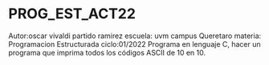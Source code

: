 # PROG_EST_ACT22
Autor:oscar vivaldi partido ramirez 
escuela: uvm campus Queretaro
materia: Programacion Estructurada
ciclo:01/2022
Programa en lenguaje C, hacer un programa que imprima todos los códigos ASCII  de 10 en 10.
